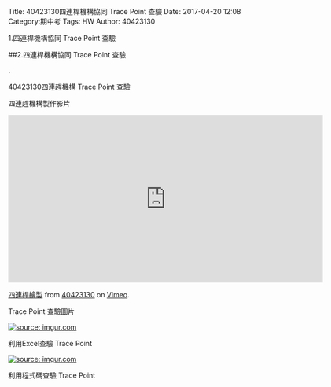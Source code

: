 Title: 40423130四連桿機構協同 Trace Point 查驗
Date: 2017-04-20 12:08
Category:期中考
Tags: HW
Author: 40423130 


1.四連桿機構協同 Trace Point 查驗


<!-- PELICAN_END_SUMMARY -->

##2.四連桿機構協同 Trace Point 查驗

.<p>40423130四連趕機構 Trace Point 查驗</p>
<p>四連趕機構製作影片</p>
<iframe src="https://player.vimeo.com/video/214503480" width="640" height="341" frameborder="0" webkitallowfullscreen mozallowfullscreen allowfullscreen></iframe>
<p><a href="https://vimeo.com/214503480">四連桿繪製</a> from <a href="https://vimeo.com/user61522994">40423130</a> on <a href="https://vimeo.com">Vimeo</a>.</p>

<p>Trace Point 查驗圖片</p>
<a href="http://imgur.com/1QlmC1f"><img src="http://i.imgur.com/1QlmC1f.jpg" title="source: imgur.com" /></a>

<p>利用Excel查驗 Trace Point </p>
<a href="http://imgur.com/nCe7tpR"><img src="http://i.imgur.com/nCe7tpR.jpg" title="source: imgur.com" /></a>

<p>利用程式碼查驗 Trace Point </p>
<script type="text/javascript" 
    src="https://cdn.rawgit.com/brython-dev/brython/master/www/src/brython_dist.js">
</script>

<!-- 啟動 Brython -->

<script>
window.onload=function(){
brython(1);
}
</script>

<!-- 以下實際利用  Brython 畫四連桿 trace point 路徑-->

<canvas id="fourbar" width="800" height="1200"></canvas>

<div id="container1"></div>

<script type="text/python3">
from browser import document as doc
from browser import html
import math
# 準備繪圖畫布
canvas = doc["fourbar"]
container1 = doc['container1']
ctx = canvas.getContext("2d")

fourbar_data = open("./../work/40423130_ag1.csv").read()
fourbar_list = fourbar_data.splitlines()
#container1 <= fourbar_list[0]
# 以下可以利用 ctx 物件進行畫圖
# 先畫一條直線
ctx.beginPath()
# 設定線的寬度為 1 個單位
ctx.lineWidth = 0.5
# 利用 transform 將 y 座標反轉, 且 offset canvas.height
# (X scale, X skew, Y skew, Y scale, X offset, Y offset)
# 配合圖形位置進行座標轉換
ctx.transform(1, 0, 0, -1, canvas.width/2+250, canvas.height/2+100)
# 畫出 x 與 y 座標線
# 各座標值放大 8 倍
ratio = 8
ctx.moveTo(0, 0)
ctx.lineTo(-30*ratio, 0)
start_point = fourbar_list[0].split(",")
ctx.moveTo(float(start_point[0])*ratio, float(start_point[1])*ratio)
count = 0
for data in fourbar_list[1:]:
    point = data.split(",")
    #count = count + 1
    #container1 <= str(count) + ":" + point[0] + "," + point[1]
    #container1 <= html.BR()
    ctx.lineTo(float(point[0])*ratio, float(point[1])*ratio)
# 設定顏色為藍色, 也可以使用 "rgb(0, 0, 255)" 字串設定顏色值
ctx.strokeStyle = "blue"
# 實際執行畫線
ctx.stroke()
ctx.closePath()
</script>
